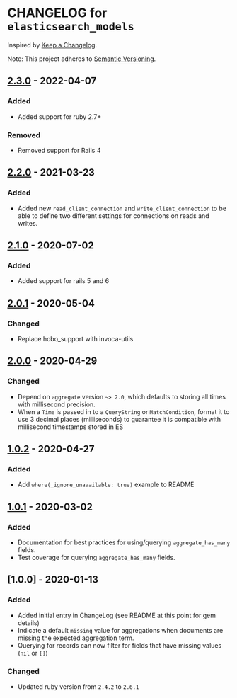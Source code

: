 # CHANGELOG for `elasticsearch_models`

Inspired by [Keep a Changelog](https://keepachangelog.com/en/1.0.0/).

Note: This project adheres to [Semantic Versioning](https://semver.org/spec/v2.0.0.html).

## [2.3.0] - 2022-04-07
### Added
- Added support for ruby 2.7+

### Removed
- Removed support for Rails 4

## [2.2.0] - 2021-03-23
### Added
- Added new `read_client_connection` and `write_client_connection` to be able to define two different settings for connections on reads and writes.

## [2.1.0] - 2020-07-02
### Added
- Added support for rails 5 and 6

## [2.0.1] - 2020-05-04
### Changed
- Replace hobo_support with invoca-utils

## [2.0.0] - 2020-04-29
### Changed
- Depend on `aggregate` version `~> 2.0`, which defaults to storing all times with millisecond precision.
- When a `Time` is passed in to a `QueryString` or `MatchCondition`, format it to use 3 decimal places (milliseconds) to guarantee it is compatible with millisecond timestamps stored in ES

## [1.0.2] - 2020-04-27
### Added
- Add `where(_ignore_unavailable: true)` example to README

## [1.0.1] - 2020-03-02
### Added
- Documentation for best practices for using/querying `aggregate_has_many` fields.
- Test coverage for querying `aggregate_has_many` fields.

## [1.0.0] - 2020-01-13
### Added
- Added initial entry in ChangeLog (see README at this point for gem details)
- Indicate a default `missing` value for aggregations when documents are missing the expected aggregation term.
- Querying for records can now filter for fields that have missing values (`nil` or `[]`)

### Changed
- Updated ruby version from `2.4.2` to `2.6.1`

[2.3.0]: https://github.com/Invoca/elasticsearch_models/compare/v2.2.0...v2.3.0
[2.2.0]: https://github.com/Invoca/elasticsearch_models/compare/v2.1.0...v2.2.0
[2.1.0]: https://github.com/Invoca/elasticsearch_models/compare/v2.0.1...v2.1.0
[2.0.1]: https://github.com/Invoca/elasticsearch_models/compare/v2.0.0...v2.0.1
[2.0.0]: https://github.com/Invoca/elasticsearch_models/compare/v1.0.2...v2.0.0
[1.0.2]: https://github.com/Invoca/elasticsearch_models/compare/v1.0.1...v1.0.2
[1.0.1]: https://github.com/Invoca/elasticsearch_models/compare/v1.0.0...v1.0.1
